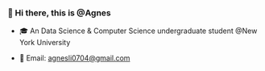 
### 👋 Hi there, this is @Agnes

- 🎓 An Data Science & Computer Science undergraduate student @New York University

- 🎐 Email: agnesli0704@gmail.com


